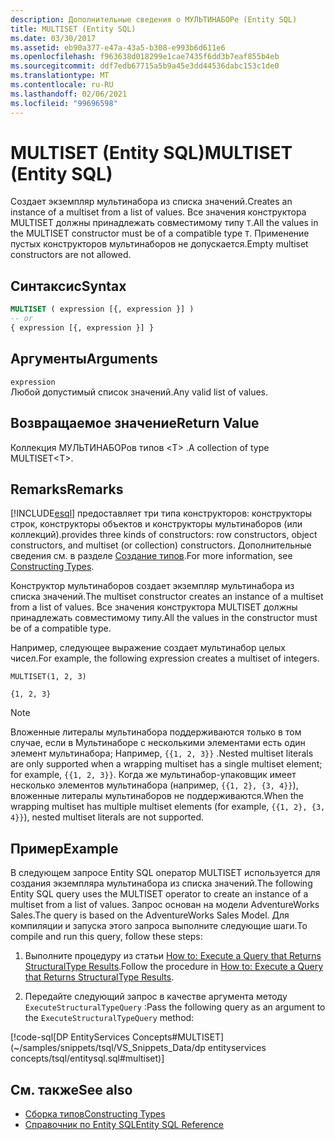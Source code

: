 ```yaml
---
description: Дополнительные сведения о МУЛЬТИНАБОРе (Entity SQL)
title: MULTISET (Entity SQL)
ms.date: 03/30/2017
ms.assetid: eb90a377-e47a-43a5-b308-e993b6d611e6
ms.openlocfilehash: f963638d018299e1cae7435f6dd3b7eaf855b4eb
ms.sourcegitcommit: ddf7edb67715a5b9a45e3dd44536dabc153c1de0
ms.translationtype: MT
ms.contentlocale: ru-RU
ms.lasthandoff: 02/06/2021
ms.locfileid: "99696598"
---
```

# <a name="multiset-entity-sql"></a><span data-ttu-id="27267-103">MULTISET (Entity SQL)</span><span class="sxs-lookup"><span data-stu-id="27267-103">MULTISET (Entity SQL)</span></span>

<span data-ttu-id="27267-104">Создает экземпляр мультинабора из списка значений.</span><span class="sxs-lookup"><span data-stu-id="27267-104">Creates an instance of a multiset from a list of values.</span></span> <span data-ttu-id="27267-105">Все значения конструктора MULTISET должны принадлежать совместимому типу `T`.</span><span class="sxs-lookup"><span data-stu-id="27267-105">All the values in the MULTISET constructor must be of a compatible type `T`.</span></span> <span data-ttu-id="27267-106">Применение пустых конструкторов мультинаборов не допускается.</span><span class="sxs-lookup"><span data-stu-id="27267-106">Empty multiset constructors are not allowed.</span></span>

## <a name="syntax"></a><span data-ttu-id="27267-107">Синтаксис</span><span class="sxs-lookup"><span data-stu-id="27267-107">Syntax</span></span>

```sql
MULTISET ( expression [{, expression }] )
-- or
{ expression [{, expression }] }
```

## <a name="arguments"></a><span data-ttu-id="27267-108">Аргументы</span><span class="sxs-lookup"><span data-stu-id="27267-108">Arguments</span></span>

`expression`  
 <span data-ttu-id="27267-109">Любой допустимый список значений.</span><span class="sxs-lookup"><span data-stu-id="27267-109">Any valid list of values.</span></span>

## <a name="return-value"></a><span data-ttu-id="27267-110">Возвращаемое значение</span><span class="sxs-lookup"><span data-stu-id="27267-110">Return Value</span></span>

<span data-ttu-id="27267-111">Коллекция МУЛЬТИНАБОРов типов \<T> .</span><span class="sxs-lookup"><span data-stu-id="27267-111">A collection of type MULTISET\<T>.</span></span>

## <a name="remarks"></a><span data-ttu-id="27267-112">Remarks</span><span class="sxs-lookup"><span data-stu-id="27267-112">Remarks</span></span>

<!-- markdownlint-disable DOCSMD001 -->

[!INCLUDE[esql](../../../../../../includes/esql-md.md)] <span data-ttu-id="27267-113">предоставляет три типа конструкторов: конструкторы строк, конструкторы объектов и конструкторы мультинаборов (или коллекций).</span><span class="sxs-lookup"><span data-stu-id="27267-113">provides three kinds of constructors: row constructors, object constructors, and multiset (or collection) constructors.</span></span> <span data-ttu-id="27267-114">Дополнительные сведения см. в разделе [Создание типов](constructing-types-entity-sql.md).</span><span class="sxs-lookup"><span data-stu-id="27267-114">For more information, see [Constructing Types](constructing-types-entity-sql.md).</span></span>

<span data-ttu-id="27267-115">Конструктор мультинаборов создает экземпляр мультинабора из списка значений.</span><span class="sxs-lookup"><span data-stu-id="27267-115">The multiset constructor creates an instance of a multiset from a list of values.</span></span> <span data-ttu-id="27267-116">Все значения конструктора MULTISET должны принадлежать совместимому типу.</span><span class="sxs-lookup"><span data-stu-id="27267-116">All the values in the constructor must be of a compatible type.</span></span>

<span data-ttu-id="27267-117">Например, следующее выражение создает мультинабор целых чисел.</span><span class="sxs-lookup"><span data-stu-id="27267-117">For example, the following expression creates a multiset of integers.</span></span>

`MULTISET(1, 2, 3)`

`{1, 2, 3}`

> [!NOTE]
> <span data-ttu-id="27267-118">Вложенные литералы мультинабора поддерживаются только в том случае, если в Мультинаборе с несколькими элементами есть один элемент мультинабора; Например, `{{1, 2, 3}}` .</span><span class="sxs-lookup"><span data-stu-id="27267-118">Nested multiset literals are only supported when a wrapping multiset has a single multiset element; for example, `{{1, 2, 3}}`.</span></span> <span data-ttu-id="27267-119">Когда же мультинабор-упаковщик имеет несколько элементов мультинабора (например, `{{1, 2}, {3, 4}}`), вложенные литералы мультинаборов не поддерживаются.</span><span class="sxs-lookup"><span data-stu-id="27267-119">When the wrapping multiset has multiple multiset elements (for example, `{{1, 2}, {3, 4}}`), nested multiset literals are not supported.</span></span>

## <a name="example"></a><span data-ttu-id="27267-120">Пример</span><span class="sxs-lookup"><span data-stu-id="27267-120">Example</span></span>

<span data-ttu-id="27267-121">В следующем запросе Entity SQL оператор MULTISET используется для создания экземпляра мультинабора из списка значений.</span><span class="sxs-lookup"><span data-stu-id="27267-121">The following Entity SQL query uses the MULTISET operator to create an instance of a multiset from a list of values.</span></span> <span data-ttu-id="27267-122">Запрос основан на модели AdventureWorks Sales.</span><span class="sxs-lookup"><span data-stu-id="27267-122">The query is based on the AdventureWorks Sales Model.</span></span> <span data-ttu-id="27267-123">Для компиляции и запуска этого запроса выполните следующие шаги.</span><span class="sxs-lookup"><span data-stu-id="27267-123">To compile and run this query, follow these steps:</span></span>

1. <span data-ttu-id="27267-124">Выполните процедуру из статьи [How to: Execute a Query that Returns StructuralType Results](../how-to-execute-a-query-that-returns-structuraltype-results.md).</span><span class="sxs-lookup"><span data-stu-id="27267-124">Follow the procedure in [How to: Execute a Query that Returns StructuralType Results](../how-to-execute-a-query-that-returns-structuraltype-results.md).</span></span>

2. <span data-ttu-id="27267-125">Передайте следующий запрос в качестве аргумента методу `ExecuteStructuralTypeQuery` :</span><span class="sxs-lookup"><span data-stu-id="27267-125">Pass the following query as an argument to the `ExecuteStructuralTypeQuery` method:</span></span>

[!code-sql[DP EntityServices Concepts#MULTISET](~/samples/snippets/tsql/VS_Snippets_Data/dp entityservices concepts/tsql/entitysql.sql#multiset)]

## <a name="see-also"></a><span data-ttu-id="27267-126">См. также</span><span class="sxs-lookup"><span data-stu-id="27267-126">See also</span></span>

- [<span data-ttu-id="27267-127">Сборка типов</span><span class="sxs-lookup"><span data-stu-id="27267-127">Constructing Types</span></span>](constructing-types-entity-sql.md)
- [<span data-ttu-id="27267-128">Справочник по Entity SQL</span><span class="sxs-lookup"><span data-stu-id="27267-128">Entity SQL Reference</span></span>](entity-sql-reference.md)
